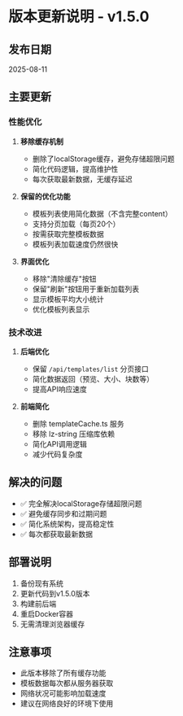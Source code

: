 # 版本更新说明 - v1.5.0

## 发布日期
2025-08-11

## 主要更新

### 性能优化
1. **移除缓存机制**
   - 删除了localStorage缓存，避免存储超限问题
   - 简化代码逻辑，提高维护性
   - 每次获取最新数据，无缓存延迟

2. **保留的优化功能**
   - 模板列表使用简化数据（不含完整content）
   - 支持分页加载（每页20个）
   - 按需获取完整模板数据
   - 模板列表加载速度仍然很快

3. **界面优化**
   - 移除"清除缓存"按钮
   - 保留"刷新"按钮用于重新加载列表
   - 显示模板平均大小统计
   - 优化模板列表显示

### 技术改进
1. **后端优化**
   - 保留 `/api/templates/list` 分页接口
   - 简化数据返回（预览、大小、块数等）
   - 提高API响应速度

2. **前端简化**
   - 删除 templateCache.ts 服务
   - 移除 lz-string 压缩库依赖
   - 简化API调用逻辑
   - 减少代码复杂度

## 解决的问题
- ✅ 完全解决localStorage存储超限问题
- ✅ 避免缓存同步和过期问题
- ✅ 简化系统架构，提高稳定性
- ✅ 每次都获取最新数据

## 部署说明
1. 备份现有系统
2. 更新代码到v1.5.0版本
3. 构建前后端
4. 重启Docker容器
5. 无需清理浏览器缓存

## 注意事项
- 此版本移除了所有缓存功能
- 模板数据每次都从服务器获取
- 网络状况可能影响加载速度
- 建议在网络良好的环境下使用
